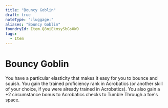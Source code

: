 ```yaml
---
title: "Bouncy Goblin"
draft: true
noteType: ":luggage:"
aliases: "Bouncy Goblin"
foundryId: Item.Q8niEkmsySbGs0WO
tags:
  - Item
---
```


# Bouncy Goblin

You have a particular elasticity that makes it easy for you to bounce and squish. You gain the trained proficiency rank in Acrobatics (or another skill of your choice, if you were already trained in Acrobatics). You also gain a +2 circumstance bonus to Acrobatics checks to Tumble Through a foe's space.
